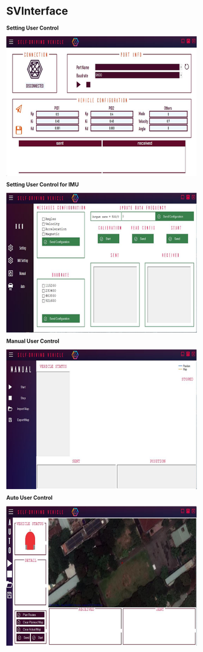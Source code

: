 # SVInterface
**Setting User Control**

<img align="center" src="Images/SettingUC.JPG" width="700" height="370">

**Setting User Control for IMU**

<img align="center" src="Images/SettingIMUUC.JPG" width="700" height="370">

**Manual User Control**

<img align="center" src="Images/ManualUC.JPG" width="700" height="370">

**Auto User Control**

<img align="center" src="Images/AutoUC.JPG" width="700" height="370">
